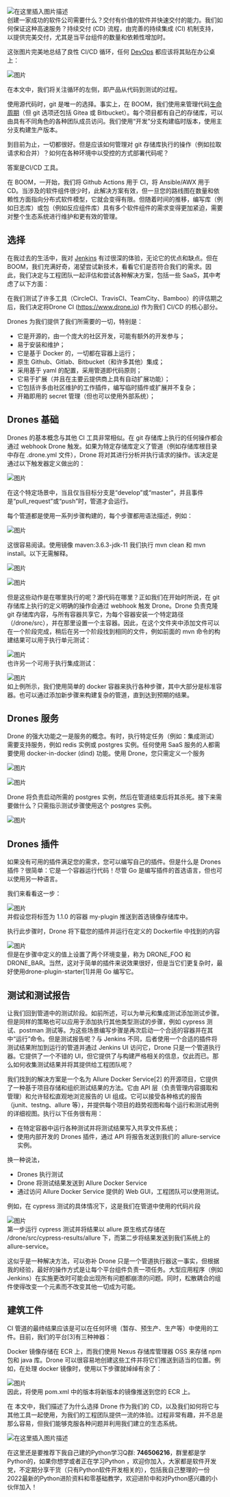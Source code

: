 ![在这里插入图片描述](https://img-blog.csdnimg.cn/9e7aeb8c2aad4e3eb29b26bba8dfe0e2.png)  
创建一家成功的软件公司需要什么？交付有价值的软件并快速交付的能力。我们如何保证这种高速服务？持续交付 (CD) 流程，由完善的持续集成 (CI) 机制支持，以提供完美交付，尤其是当平台组件的数量和依赖性增加时。

这张图片完美地总结了良性 CI/CD 循环，任何 [DevOps](https://so.csdn.net/so/search?q=DevOps&spm=1001.2101.3001.7020) 都应该将其贴在办公桌上：

![图片](https://img-blog.csdnimg.cn/6bd1316de1b345ae84e20ac264e23b1f.png)

在本文中，我们将关注循环的左侧，即产品从代码到测试的过程。

使用源代码时，git 是唯一的选择。事实上，在 BOOM，我们使用来管理代码[生命周期](https://so.csdn.net/so/search?q=%E7%94%9F%E5%91%BD%E5%91%A8%E6%9C%9F&spm=1001.2101.3001.7020)（但 git 选项还包括 Gitea 或 Bitbucket）。每个项目都有自己的存储库，可以由具有不同角色的各种团队成员访问。我们使用“开发”分支构建临时版本，使用主分支构建生产版本。

到目前为止，一切都很好。但是应该如何管理对 git 存储库执行的操作（例如拉取请求和合并）？如何在各种环境中以受控的方式部署代码呢？

答案是CI/CD 工具。

在 BOOM，一开始，我们将 Github Actions 用于 CI，将 Ansible/AWX 用于 CD。当涉及的软件组件很少时，此解决方案有效，但一旦您的路线图在数量和依赖性方面指向分布式软件模型，它就会变得有限。但随着时间的推移，编写库（例如日志库）或包（例如反应组件库）具有多个软件组件的需求变得更加紧迫，需要对整个生态系统进行维护和更有效的管理。

## 选择

在我过去的生活中，我对 [Jenkins](https://so.csdn.net/so/search?q=Jenkins&spm=1001.2101.3001.7020) 有过很深的体验，无论它的优点和缺点。但在 BOOM，我们充满好奇，渴望尝试新技术，看看它们是否符合我们的需求。因此，我们决定与工程团队一起评估和尝试各种解决方案，包括一些 SaaS，其中考虑了以下方面：

在我们测试了许多工具（CircleCI、TravisCI、TeamCity、Bamboo）的评估期之后，我们决定将Drone CI (https://www.drone.io) 作为我们 CI/CD 的核心部分。

Drones 为我们提供了我们所需要的一切，特别是：

-   它是开源的，由一个庞大的社区开发，可能有额外的开发参与；
-   易于安装和维护；
-   它是基于 Docker 的，一切都在容器上运行；
-   原生 Github、Gitlab、Bitbucket（和许多其他）集成；
-   采用基于 yaml 的配置，采用管道即代码原则；
-   它易于扩展（并且在主要云提供商上具有自动扩展功能）；
-   它包括许多由社区维护的工作插件，编写临时插件或扩展并不复杂；
-   开箱即用的 secret 管理（但也可以使用外部系统）；

## Drones 基础

Drones 的基本概念与其他 CI 工具非常相似。在 git 存储库上执行的任何操作都会通过 webhook Drone 触发。如果为特定存储库定义了管道（例如存储库根目录中存在 .drone.yml 文件），Drone 将对其进行分析并执行请求的操作。该决定是通过以下触发器定义做出的：

![图片](https://img-blog.csdnimg.cn/baaf17fe2b614095b755f421b1ed9dad.png)

在这个特定场景中，当且仅当目标分支是“develop”或“master”，并且事件是“pull\_request”或“push”时，管道才会运行。

每个管道都是使用一系列步骤构建的，每个步骤都用语法描述，例如：

![图片](https://img-blog.csdnimg.cn/1d0d96cd5ac446e18fef80a59b94ca65.png)

这很容易阅读。使用镜像 maven:3.6.3-jdk-11 我们执行 mvn clean 和 mvn install。以下无需解释。

![图片](https://img-blog.csdnimg.cn/a6595dfbd5324ba1bf6ee7754f2ccd4f.png)

![图片](https://img-blog.csdnimg.cn/25686277871e4c94a42bd2113ce8663a.png)

但是这些动作是在哪里执行的呢？源代码在哪里？正如我们在开始时所说，在 git 存储库上执行的定义明确的操作会通过 webhook 触发 Drone。Drone 负责克隆 git 存储库内容，与所有容器共享它，为每个容器安装一个特定路径（/drone/src），并在那里设置一个主容器。因此，在这个文件夹中添加文件可以在一个阶段完成，稍后在另一个阶段找到相同的文件，例如前面的 mvn 命令的构建结果可以用于执行单元测试：

![图片](https://img-blog.csdnimg.cn/5e08fffa8ebb494a8ebfcc667a9b8083.png)  
也许另一个可用于执行集成测试：

![图片](https://img-blog.csdnimg.cn/50b9284b3cc04d8faef3fbbd5e19ff56.png)  
如上例所示，我们使用简单的 docker 容器来执行各种步骤，其中大部分是标准容器。也可以通过添加新步骤来构建复杂的管道，直到达到预期的结果。

## Drones 服务

Drone 的强大功能之一是服务的概念。有时，执行特定任务（例如：集成测试）需要支持服务，例如 redis 实例或 postgres 实例。任何使用 SaaS 服务的人都需要使用 docker-in-docker (dind) 功能。使用 Drone，您只需定义一个服务

![图片](https://img-blog.csdnimg.cn/b5580c93a3be45c8bb242f2d05c53388.png)

![图片](https://img-blog.csdnimg.cn/7e7e5a1398a44e668e004482531e8a24.png)

Drone 将负责启动所需的 postgres 实例，然后在管道结束后将其杀死。接下来需要做什么？只需指示测试步骤使用这个 postgres 实例。

![图片](https://img-blog.csdnimg.cn/78264dec52d04716b1af6c872d150113.png)

## Drones 插件

如果没有可用的插件满足您的需求，您可以编写自己的插件。但是什么是 Drones 插件？很简单：它是一个容器运行代码！尽管 Go 是编写插件的首选语言，但也可以使用另一种语言。

我们来看看这一步：

![图片](https://img-blog.csdnimg.cn/aa5e795769b543edb85d2fafd1f1d9e8.png)  
并假设您将标签为 1.1.0 的容器 my-plugin 推送到首选镜像存储库中。

执行此步骤时，Drone 将下载您的插件并运行在定义的 Dockerfile 中找到的内容

![图片](https://img-blog.csdnimg.cn/efc014be9dc348a192b49c6a4b5e49e3.png)  
但是在步骤中定义的值上设置了两个环境变量，称为 DRONE\_FOO 和 DRONE\_BAR。当然，这对于简单的插件来说效果很好，但是当它们更复杂时，最好使用drone-plugin-starter\[1\]并用 Go 编写它。

## 测试和测试报告

让我们回到管道中的测试阶段。如前所述，可以为单元和集成测试添加测试步骤。但是同样的策略也可以应用于添加执行其他类型测试的步骤，例如 cypress 测试、postman 测试等。为这些场景编写步骤是再次启动一个合适的容器并在其中“运行”命令。但是测试报告呢？与 Jenkins 不同，后者使用一个合适的插件将测试结果附加到运行的管道并通过 Jenkins UI 访问它，Drone 只是一个管道执行器。它提供了一个不错的 UI，但它提供了与构建严格相关的信息，仅此而已。那么如何收集测试结果并将其提供给工程团队呢？

我们找到的解决方案是一个名为 Allure Docker Service\[2\] 的开源项目，它提供了一种基于项目存储和组织测试结果的方法。它由 API 层（负责管理内容摄取和管理）和允许轻松直观地浏览报告的 UI 组成。它可以接受各种格式的报告（junit、testng、allure 等），并提供每个项目的趋势视图和每个运行和测试用例的详细视图。执行以下任务很有用：

-   在特定容器中运行各种测试并将测试结果写入共享文件系统；
-   使用内部开发的 Drones 插件，通过 API 将报告发送到我们的 allure-service 实例。

换一种说法，

-   Drones 执行测试
-   Drone 将测试结果发送到 Allure Docker Service
-   通过访问 Allure Docker Service 提供的 Web GUI，工程团队可以使用测试。

例如，在 cypress 测试的具体情况下，这是我们在管道中使用的代码片段

![图片](https://img-blog.csdnimg.cn/845a3f7f5066423ab200496c927d3357.png)  
第一步运行 cypress 测试并将结果以 allure 原生格式存储在 /drone/src/cypress-results/allure 下，而第二步将结果发送到我们系统上的 allure-service。

这似乎是一种解决方法，可以弥补 Drone 只是一个管道执行器这一事实，但根据我的经验，最好的操作方式是让每个平台组件负责一项任务。大型应用程序（例如 Jenkins）在实施更改时可能会出现所有问题都崩溃的问题。同时，松散耦合的组件使得改变一个元素而不改变其他一切成为可能。

## 建筑工件

CI 管道的最终结果应该是可以在任何环境（暂存、预生产、生产等）中使用的工件。目前，我们的平台\[3\]有三种神器：

Docker 镜像存储在 ECR 上，而我们使用 Nexus 存储库管理器 OSS 来存储 npm 包和 java 库。Drone 可以很容易地创建这些工件并将它们推送到适当的位置。例如，在处理 docker 镜像时，使用以下步骤就绰绰有余了：

![图片](https://img-blog.csdnimg.cn/98cc06f5602a44d2b7e8452554b0d479.png)  
因此，将使用 pom.xml 中的版本将新版本的镜像推送到您的 ECR 上。

在 本文中，我们描述了为什么选择 Drone 作为我们的 CD，以及我们如何将它与其他工具一起使用，为我们的工程团队提供一流的体验。过程非常有趣，并不总是那么容易，但我们能够克服各种问题并利用我们建立的生态系统。

![在这里插入图片描述](https://img-blog.csdnimg.cn/ce2cd9f933e9413ba1e2e2fcfe27c9a9.png#pic_center)

在这里还是要推荐下我自己建的Python学习Q群: **746506216**，群里都是学Python的，如果你想学或者正在学习Python ，欢迎你加入，大家都是软件开发党，不定期分享干货（只有Python软件开发相关的），包括我自己整理的一份2022最新的Python进阶资料和零基础教学，欢迎进阶中和对Python感兴趣的小伙伴加入！